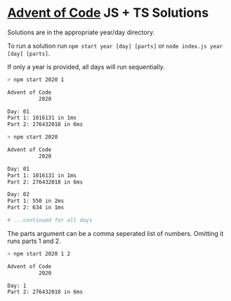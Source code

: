 # [Advent of Code](https://adventofcode.com/) JS + TS Solutions

Solutions are in the appropriate year/day directory.

To run a solution run `npm start year [day] [parts]` or `node index.js year [day] [parts]`.

If only a year is provided, all days will run sequentially.

```sh
> npm start 2020 1

Advent of Code
          2020

Day: 01
Part 1: 1016131 in 1ms
Part 2: 276432018 in 6ms

```

```sh
> npm start 2020

Advent of Code
          2020

Day: 01
Part 1: 1016131 in 1ms
Part 2: 276432018 in 6ms

Day: 02
Part 1: 550 in 2ms
Part 2: 634 in 1ms

# ...continued for all days

```

The parts argument can be a comma seperated list of numbers. Omitting it runs parts 1 and 2.

```sh
> npm start 2020 1 2

Advent of Code
          2020

Day: 1
Part 2: 276432018 in 6ms

```
